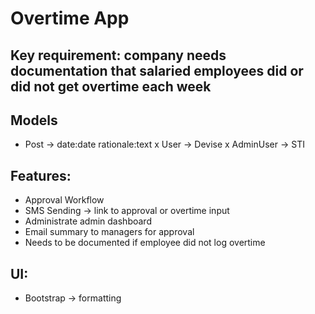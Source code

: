 # Overtime App

## Key requirement: company needs documentation that salaried employees did or did not get overtime each week

## Models
- Post -> date:date rationale:text 
x User -> Devise
x AdminUser -> STI

## Features:
- Approval Workflow
- SMS Sending -> link to approval or overtime input
- Administrate admin dashboard
- Email summary to managers for approval
- Needs to be documented if employee did not log overtime

## UI:
- Bootstrap -> formatting
